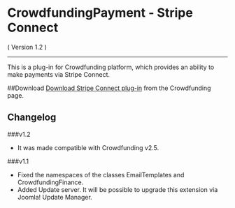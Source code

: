 CrowdfundingPayment - Stripe Connect
==========================
( Version 1.2 )
- - -

This is a plug-in for Crowdfunding platform, which provides an ability to make payments via Stripe Connect.

##Download
[Download Stripe Connect plug-in](http://itprism.com/free-joomla-extensions/ecommerce-gamification/crowdfunding-collective-raising-capital) from the Crowdfunding page.

Changelog
---------

###v1.2
* It was made compatible with Crowdfunding v2.5.

###v1.1
* Fixed the namespaces of the classes EmailTemplates and CrowdfundingFinance.
* Added Update server. It will be possible to upgrade this extension via Joomla! Update Manager.